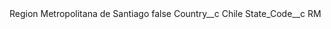 <?xml version="1.0" encoding="UTF-8"?>
<CustomMetadata xmlns="http://soap.sforce.com/2006/04/metadata" xmlns:xsi="http://www.w3.org/2001/XMLSchema-instance" xmlns:xsd="http://www.w3.org/2001/XMLSchema">
    <label>Region Metropolitana de Santiago</label>
    <protected>false</protected>
    <values>
        <field>Country__c</field>
        <value xsi:type="xsd:string">Chile</value>
    </values>
    <values>
        <field>State_Code__c</field>
        <value xsi:type="xsd:string">RM</value>
    </values>
</CustomMetadata>
